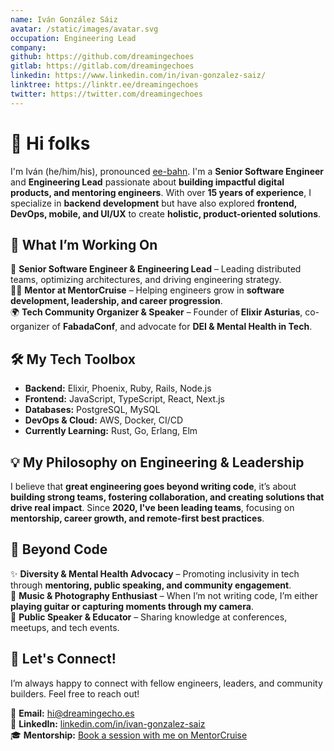```yaml
---
name: Iván González Sáiz
avatar: /static/images/avatar.svg
occupation: Engineering Lead
company:
github: https://github.com/dreamingechoes
gitlab: https://gitlab.com/dreamingechoes
linkedin: https://www.linkedin.com/in/ivan-gonzalez-saiz/
linktree: https://linktr.ee/dreamingechoes
twitter: https://twitter.com/dreamingechoes
---
```


# 👋 Hi folks

I'm Iván (he/him/his), pronounced [ee-bahn](https://www.spanishdict.com/pronunciation/iv%C3%A1n). I'm a **Senior Software Engineer** and **Engineering Lead** passionate about **building impactful digital products, and mentoring engineers**. With over **15 years of experience**, I specialize in **backend development** but have also explored **frontend, DevOps, mobile, and UI/UX** to create **holistic, product-oriented solutions**.

## 🚀 What I’m Working On

🏢 **Senior Software Engineer & Engineering Lead** – Leading distributed teams, optimizing architectures, and driving engineering strategy.  
🧑‍🏫 **Mentor at MentorCruise** – Helping engineers grow in **software development, leadership, and career progression**.  
🌍 **Tech Community Organizer & Speaker** – Founder of **Elixir Asturias**, co-organizer of **FabadaConf**, and advocate for **DEI & Mental Health in Tech**.

## 🛠️ My Tech Toolbox

- **Backend:** Elixir, Phoenix, Ruby, Rails, Node.js
- **Frontend:** JavaScript, TypeScript, React, Next.js
- **Databases:** PostgreSQL, MySQL
- **DevOps & Cloud:** AWS, Docker, CI/CD
- **Currently Learning:** Rust, Go, Erlang, Elm

## 💡 My Philosophy on Engineering & Leadership

I believe that **great engineering goes beyond writing code**, it’s about **building strong teams, fostering collaboration, and creating solutions that drive real impact**. Since **2020, I've been leading teams**, focusing on **mentorship, career growth, and remote-first best practices**.

## 🌱 Beyond Code

✨ **Diversity & Mental Health Advocacy** – Promoting inclusivity in tech through **mentoring, public speaking, and community engagement**.  
🎵 **Music & Photography Enthusiast** – When I’m not writing code, I’m either **playing guitar or capturing moments through my camera**.  
🎤 **Public Speaker & Educator** – Sharing knowledge at conferences, meetups, and tech events.

## 🔗 Let's Connect!

I’m always happy to connect with fellow engineers, leaders, and community builders. Feel free to reach out!

📩 **Email:** [hi@dreamingecho.es](mailto:hi@dreamingecho.es)  
💼 **LinkedIn:** [linkedin.com/in/ivan-gonzalez-saiz](https://linkedin.com/in/ivan-gonzalez-saiz)  
🎓 **Mentorship:** [Book a session with me on MentorCruise](https://mentorcruise.com/mentor/ivngonzlezsiz/)

